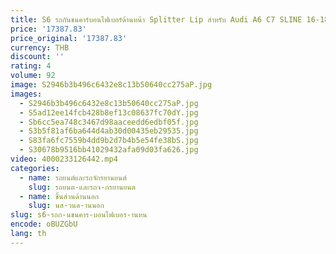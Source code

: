 ```yaml
---
title: S6 รถกันชนคาร์บอนไฟเบอร์ด้านหน้า Splitter Lip สําหรับ Audi A6 C7 SLINE 16-18
price: '17387.83'
price_original: '17387.83'
currency: THB
discount: ''
rating: 4
volume: 92
image: S2946b3b496c6432e8c13b50640cc275aP.jpg
images:
  - S2946b3b496c6432e8c13b50640cc275aP.jpg
  - S5ad12ee14fcb428b8ef13c08637fc70dY.jpg
  - Sb6cc5ea748c3467d98aaceedd6edbf05f.jpg
  - S3b5f81af6ba644d4ab30d00435eb29535.jpg
  - S83fa6fc7559b4dd9b2d7b4b5e54fe38bS.jpg
  - S30678b9516bb41029432afa09d03fa626.jpg
video: 4000233126442.mp4
categories:
  - name: รถยนต์และรถจักรยานยนต์
    slug: รถยนต-และรถจ-กรยานยนต
  - name: ชิ้นส่วนด้านนอก
    slug: นส-วนด-านนอก
slug: s6-รถก-นชนคาร-บอนไฟเบอร-านหน
encode: oBUZGbU
lang: th
---
```

  